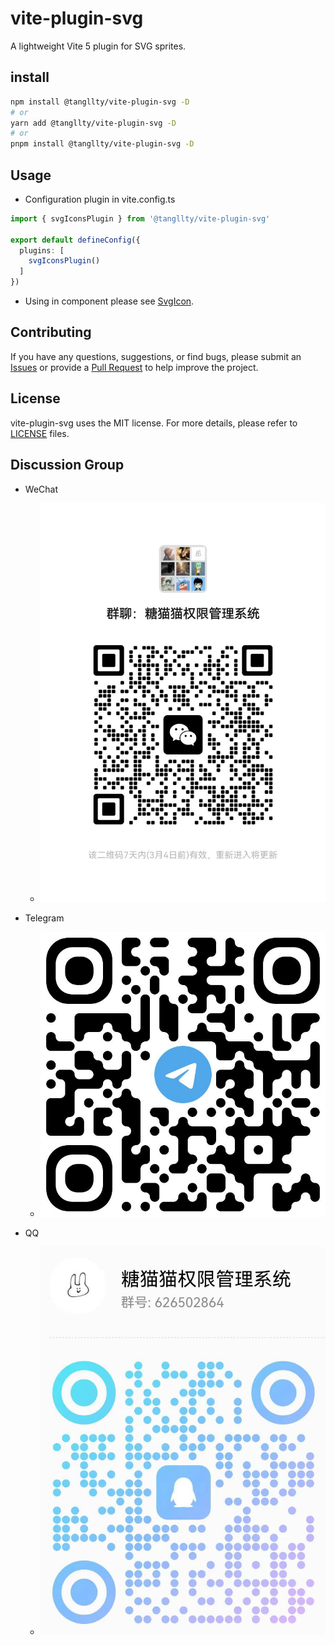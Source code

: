 # vite-plugin-svg

A lightweight Vite 5 plugin for SVG sprites.

## install

```bash
npm install @tangllty/vite-plugin-svg -D
# or
yarn add @tangllty/vite-plugin-svg -D
# or
pnpm install @tangllty/vite-plugin-svg -D
```

## Usage

- Configuration plugin in vite.config.ts

```ts
import { svgIconsPlugin } from '@tangllty/vite-plugin-svg'

export default defineConfig({
  plugins: [
    svgIconsPlugin()
  ]
})
```
- Using in component please see [SvgIcon](https://github.com/tangllty/vite-plugin-svg/blob/master/playground/src/components/SvgIcon/index.vue).

## Contributing

If you have any questions, suggestions, or find bugs, please submit an [Issues](https://github.com/tangllty/vite-plugin-svg/issues/new) or provide a [Pull Request](https://github.com/tangllty/vite-plugin-svg/pull/new) to help improve the project.

## License

vite-plugin-svg uses the MIT license. For more details, please refer to [LICENSE](https://github.com/tangllty/vite-plugin-svg/blob/master/LICENSE) files.

## Discussion Group

- WeChat

  - ![WeChat](https://github.com/tangllty/tang-docs/raw/master/docs/public/wechat.png)
- Telegram

  - ![Telegram](https://github.com/tangllty/tang-docs/raw/master/docs/public/telegram.png)
- QQ

  - ![QQ](https://github.com/tangllty/tang-docs/raw/master/docs/public/qq.png)
